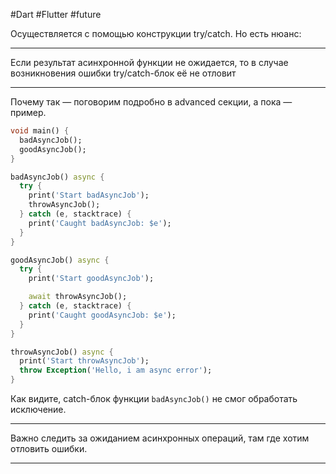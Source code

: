 #Dart #Flutter #future 

Осуществляется с помощью конструкции try/catch. Но есть нюанс:

******
Если результат асинхронной функции не ожидается, то в случае возникновения ошибки try/catch-блок её не отловит
*********

Почему так — поговорим подробно в advanced секции, а пока — пример.

```dart
void main() {
  badAsyncJob();
  goodAsyncJob();
}

badAsyncJob() async {
  try {
    print('Start badAsyncJob');
    throwAsyncJob();
  } catch (e, stacktrace) {
    print('Caught badAsyncJob: $e');
  }
}

goodAsyncJob() async {
  try {
    print('Start goodAsyncJob');

    await throwAsyncJob();
  } catch (e, stacktrace) {
    print('Caught goodAsyncJob: $e');
  }
}

throwAsyncJob() async {
  print('Start throwAsyncJob');
  throw Exception('Hello, i am async error');
}
```

Как видите, catch-блок функции `badAsyncJob()` не смог обработать исключение.

***********
Важно следить за ожиданием асинхронных операций, там где хотим отловить ошибки.
**************


